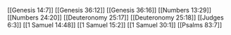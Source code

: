 [[Genesis 14:7]]
[[Genesis 36:12]]
[[Genesis 36:16]]
[[Numbers 13:29]]
[[Numbers 24:20]]
[[Deuteronomy 25:17]]
[[Deuteronomy 25:18]]
[[Judges 6:3]]
[[1 Samuel 14:48]]
[[1 Samuel 15:2]]
[[1 Samuel 30:1]]
[[Psalms 83:7]]
